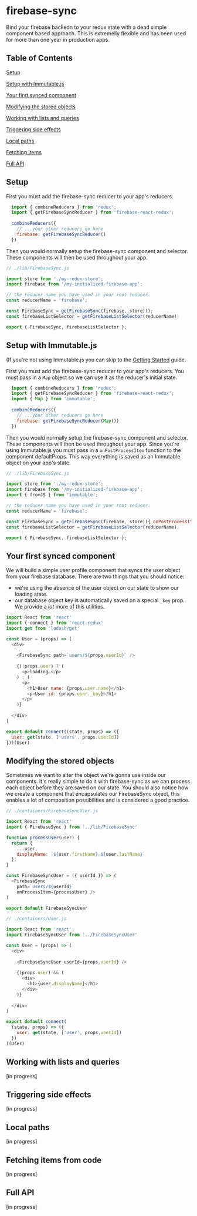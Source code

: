 # firebase-sync

Bind your firebase backedn to your redux state with a dead simple component based approach.
This is extremelly flexible and has been used for more than one year in production apps.

## Table of Contents

[Setup](#setup)

[Setup with Immutable.js](#setup-with-immutablejs)

[Your first synced component](#your-first-synced-component)

[Modifying the stored objects](#modifying-the-stored-objects)

[Working with lists and queries](#working-with-lists)

[Triggering side effects](#triggering-side-effects)

[Local paths](#local-paths)

[Fetching items](#fetching-items)

[Full API](#full-api)

## Setup

First you must add the firebase-sync reducer to your app's reducers.

```javascript
  import { combineReducers } from 'redux';
  import { getFirebaseSyncReducer } from 'firebase-react-redux';
  
  combineReducers({
    // ...your other reducers go here
    firebase: getFirebaseSyncReducer()
  })
```

Then you would normally setup the firebase-sync component and selector.
These components will then be used throughout your app.

```javascript
// ./lib/FirebaseSync.js

import store from './my-redux-store';
import firebase from '/my-initialized-firebase-app';

// the reducer name you have used in your root reducer.
const reducerName = 'firebase';

const FirebaseSync = getFirebaseSync(firebase, store)();
const firebaseListSelector = getFirebaseListSelector(reducerName);

export { FirebaseSync, firebaseListSelector };
```

## Setup with Immutable.js

(If you're not using Immutable.js you can skip to the [Getting Started](#getting-started) guide.

First you must add the firebase-sync reducer to your app's reducers.
You must pass in a `Map` object so we can use it as the reducer's initial state.

```javascript
  import { combineReducers } from 'redux';
  import { getFirebaseSyncReducer } from 'firebase-react-redux';
  import { Map } from 'immutable';
  
  combineReducers({
    // ...your other reducers go here
    firebase: getFirebaseSyncReducer(Map())
  })
```

Then you would normally setup the firebase-sync component and selector.
These components will then be used throughout your app.
Since you're using Immutable.js you must pass in a `onPostProcessItem` function to the component defaultProps.
This way everything is saved as an Immutable object on your app's state.

```javascript
// ./lib/FirebaseSync.js

import store from './my-redux-store';
import firebase from '/my-initialized-firebase-app';
import { fromJS } from 'immutable';

// the reducer name you have used in your root reducer.
const reducerName = 'firebase';

const FirebaseSync = getFirebaseSync(firebase, store)({ onPostProcessItem: fromJS });
const firebaseListSelector = getFirebaseListSelector(reducerName);

export { FirebaseSync, firebaseListSelector };
```

##  Your first synced component

We will build a simple user profile component that syncs the user object from your firebase database.
There are two things that you should notice:
- we're using the absence of the user object on our state to show our loading state.
- our database object key is automatically saved on a special `_key` prop. We provide a *lot* more of this utilities.

```javascript
import React from 'react'
import { connect } from 'react-redux'
import get from 'lodash/get'

const User = (props) => (
  <div>
  
    <FirebaseSync path=`users/${props.userId}` />
    
    {(!props.user) ? (
      <p>loading…</p>
    ) : (
      <p>
        <h1>User name: {props.user.name}</h1>
        <p>User id: {props.user._key}</h1>
      </p>
    )}
  
  </div>
)

export default connect((state, props) => ({
  user: get(state, ['users', props.userId])
}))(User)
```

## Modifying the stored objects

Sometimes we want to alter the object we're gonna use inside our components.
It's really simple to do it with firebase-sync as we can process each object before they are saved on our state.
You should also notice how we create a component that encapsulates our FirebaseSync object, this enables a lot of composition possibilities and is considered a good practice.

```javascript
// ./containers/FirebaseSyncUser.js

import React from 'react'
import { FirebaseSync } from '../lib/FirebaseSync'

function processUser(user) {
  return {
    ...user,
    displayName: `${user.firstName} ${user.lastName}`
  };
}

const FirebaseSyncUser = ({ userId }) => (
  <FirebaseSync
    path=`users/${userId}`
    onProcessItem={processUser} />
)

export default FirebaseSyncUser
```

```javascript
// ./containers/User.js

import React from 'react';
import FirebaseSyncUser from '../FirebaseSyncUser'

const User = (props) => (
  <div>
  
    <FirebaseSyncUser userId={props.userId} />
    
    {(props.user) && (
      <div>
        <h1>{user.displayName}</h1>
      </div>
    )}
  
  </div>
)

export default connect(
  (state, props) => ({
    user: get(state, ['user', props.userId])
  })
)(User)
```

##  Working with lists and queries

[in progress]

##  Triggering side effects

[in progress]

##  Local paths

[in progress]

##  Fetching items from code

[in progress]

##  Full API

[in progress]
